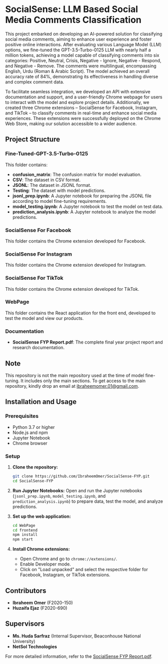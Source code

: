 # SocialSense: LLM Based Social Media Comments Classification

This project embarked on developing an AI-powered solution for classifying social media comments, aiming to enhance user experience and foster positive online interactions. After evaluating various Language Model (LLM) options, we fine-tuned the GPT-3.5-Turbo-0125 LLM with nearly half a million tokens, achieving a model capable of classifying comments into six categories: Positive, Neutral, Crisis, Negative - Ignore, Negative - Respond, and Negative - Remove. The comments were multilingual, encompassing English, Urdu (Roman & Arabic Script). The model achieved an overall accuracy rate of 84%, demonstrating its effectiveness in handling diverse and complex comment data.

To facilitate seamless integration, we developed an API with extensive documentation and support, and a user-friendly Chrome webpage for users to interact with the model and explore project details. Additionally, we created three Chrome extensions – SocialSense for Facebook, Instagram, and TikTok – to classify comments in real-time and enhance social media experiences. These extensions were successfully deployed on the Chrome Web Store, making our solution accessible to a wider audience.

## Project Structure

### Fine-Tuned-GPT-3.5-Turbo-0125
This folder contains:
- **confusion_matrix**: The confusion matrix for model evaluation.
- **CSV**: The dataset in CSV format.
- **JSONL**: The dataset in JSONL format.
- **Testing**: The dataset with model predictions.
- **jsonl_prep.ipynb**: A Jupyter notebook for preparing the JSONL file according to model fine-tuning requirements.
- **model_testing.ipynb**: A Jupyter notebook to test the model on test data.
- **prediction_analysis.ipynb**: A Jupyter notebook to analyze the model predictions.

### SocialSense For Facebook
This folder contains the Chrome extension developed for Facebook.

### SocialSense For Instagram
This folder contains the Chrome extension developed for Instagram.

### SocialSense For TikTok
This folder contains the Chrome extension developed for TikTok.

### WebPage
This folder contains the React application for the front end, developed to test the model and view our products.

### Documentation
- **SocialSense FYP Report.pdf**: The complete final year project report and research documentation.

## Note
This repository is not the main repository used at the time of model fine-tuning. It includes only the main sections. To get access to the main repository, kindly drop an email at [ibraheemomer.01@gmail.com](mailto:ibraheemomer.01@gmail.com).

## Installation and Usage

### Prerequisites
- Python 3.7 or higher
- Node.js and npm
- Jupyter Notebook
- Chrome browser

### Setup

1. **Clone the repository:**
    ```sh
    git clone https://github.com/IbraheemOmer/SocialSense-FYP.git
    cd SocialSense-FYP
    ```

2. **Run Jupyter Notebooks:**
    Open and run the Jupyter notebooks (`jsonl_prep.ipynb`, `model_testing.ipynb`, and `prediction_analysis.ipynb`) to prepare data, test the model, and analyze predictions.

3. **Set up the web application:**
    ```sh
    cd WebPage
    cd frontend
    npm install
    npm start
    ```

5. **Install Chrome extensions:**
    - Open Chrome and go to `chrome://extensions/`.
    - Enable Developer mode.
    - Click on "Load unpacked" and select the respective folder for Facebook, Instagram, or TikTok extensions.

## Contributors
- **Ibraheem Omer** (F2020-150)
- **Huzaifa Ejaz** (F2020-690)

## Supervisors
- **Ms. Huda Sarfraz** (Internal Supervisor, Beaconhouse National University)
- **NetSol Technologies** 

For more detailed information, refer to the [SocialSense FYP Report.pdf](./SocialSense%20FYP%20Report.pdf).
